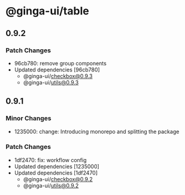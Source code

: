 # @ginga-ui/table

## 0.9.2

### Patch Changes

- 96cb780: remove group components
- Updated dependencies [96cb780]
  - @ginga-ui/checkbox@0.9.3
  - @ginga-ui/utils@0.9.3

## 0.9.1

### Minor Changes

- 1235000: change: Introducing monorepo and splitting the package

### Patch Changes

- 1df2470: fix: workflow config
- Updated dependencies [1235000]
- Updated dependencies [1df2470]
  - @ginga-ui/checkbox@0.9.2
  - @ginga-ui/utils@0.9.2
